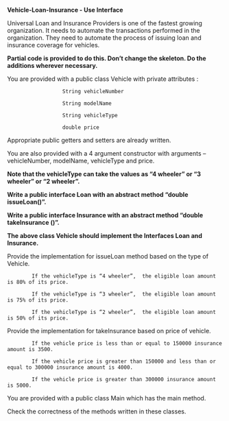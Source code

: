 **Vehicle-Loan-Insurance - Use Interface**


Universal Loan and Insurance Providers is one of the fastest growing organization.   It needs to automate the transactions performed in the organization.  They need to automate the process of issuing loan and insurance coverage for vehicles.

**Partial code is provided to do this. Don’t change the skeleton. Do the additions wherever necessary.**


You are provided with a public class Vehicle with private attributes :

                      String vehicleNumber

                      String modelName

                      String vehicleType

                      double price
                      

Appropriate public getters and setters are already written.

You are also provided with a 4 argument constructor with arguments –vehicleNumber, modelName, vehicleType and price.

**Note that the vehicleType can take the values as “4 wheeler” or “3 wheeler” or “2 wheeler”.**

**Write a public interface Loan  with an abstract method “double issueLoan()”.**

**Write a public interface Insurance with an abstract  method “double takeInsurance ()”.**

**The above class Vehicle should implement the Interfaces Loan and Insurance.**

Provide the implementation for issueLoan method based on the type of Vehicle.

            If the vehicleType is “4 wheeler”,  the eligible loan amount is 80% of its price.

            If the vehicleType is “3 wheeler”,  the eligible loan amount is 75% of its price.

            If the vehicleType is “2 wheeler”,  the eligible loan amount is 50% of its price.

Provide the implementation for takeInsurance based on price of vehicle.

            If the vehicle price is less than or equal to 150000 insurance amount is 3500.

            If the vehicle price is greater than 150000 and less than or equal to 300000 insurance amount is 4000.

            If the vehicle price is greater than 300000 insurance amount is 5000.

You are provided with a public class Main which has the main method.  

Check the correctness of the methods written in these classes.

 


